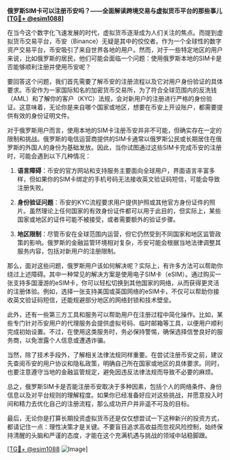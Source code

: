 **俄罗斯SIM卡可以注册币安吗？——全面解读跨境交易与虚拟货币平台的那些事儿[[TG💪+ @esim1088](https://t.me/s/esim1088)]**

在当今这个数字化飞速发展的时代，虚拟货币逐渐成为人们关注的焦点。而提到虚拟货币交易平台，币安（Binance）无疑是其中的佼佼者。作为一个全球性的数字资产交易平台，币安吸引了来自世界各地的用户。然而，对于一些特定地区的用户来说，比如俄罗斯的居民，他们可能会面临一个问题：使用俄罗斯本地的SIM卡是否能够顺利注册并使用币安呢？

要回答这个问题，我们首先需要了解币安的注册流程以及它对用户身份验证的具体要求。币安作为一家国际知名的加密货币交易所，为了符合全球范围内的反洗钱（AML）和了解你的客户（KYC）法规，会对新用户的注册进行严格的身份验证。这意味着，无论你是来自哪个国家或地区，想要在币安上开设账户，都需要提供有效的身份证明文件。

对于俄罗斯用户而言，使用本地的SIM卡注册币安并非不可能，但确实存在一定的限制和挑战。俄罗斯的电信运营商提供的SIM卡通常以俄罗斯公民或长期居住在俄罗斯的外国人的身份为基础发放。因此，当你试图通过这些SIM卡完成币安的注册时，可能会遇到以下几种情况：

1. **语言障碍**：币安的官方网站和支持服务主要面向全球用户，界面语言丰富多样，但如果你的SIM卡绑定的手机号码无法接收英文验证码短信，可能会导致注册失败。
   
2. **身份验证问题**：币安的KYC流程要求用户提供护照或其他官方身份证件的照片。虽然理论上任何国家的有效身份证件都可以用于此目的，但实际上，某些国家或地区的证件可能不被接受，或者需要额外的验证步骤。

3. **地区限制**：尽管币安在全球范围内运营，但它仍然受到不同国家和地区监管政策的影响。俄罗斯的金融监管环境相对复杂，币安可能会根据当地法律调整其服务内容，包括对新用户的注册限制。

那么，面对这些问题，俄罗斯用户该如何解决呢？实际上，有许多方法可以帮助你绕过上述障碍。其中一种常见的解决方案是使用电子SIM卡（eSIM）。通过购买一张支持多国漫游的eSIM卡，你可以轻松切换到其他国家的网络，从而获得更灵活的注册体验。例如，选择一张支持美国或英国网络的eSIM卡，不仅可以帮助你接收英文验证码短信，还能规避部分地区的网络封锁和技术壁垒。

此外，还有一些第三方工具和服务可以帮助用户在注册过程中简化操作。比如，某些专门针对币安用户的代理服务会提供虚拟号码、临时邮箱等工具，以便用户顺利完成初始设置。不过，在使用这类服务时，务必保持警惕，确保选择信誉良好的服务商，以免泄露个人信息或遭遇诈骗。

当然，除了技术手段外，了解相关法律法规同样重要。在尝试注册币安之前，建议先查阅币安的用户协议和隐私政策，明确自己所在国家或地区的具体要求。同时，也要注意遵守当地的金融监管规定，避免因违反法律法规而导致不必要的麻烦。

总之，俄罗斯SIM卡是否能注册币安取决于多种因素，包括个人的网络条件、身份信息以及对平台规则的理解程度。如果你已经准备好应对这些挑战，并愿意投入时间和精力去优化自己的注册流程，那么成功开户并非遥不可及的目标。

最后，无论你是打算长期投资虚拟货币还是仅仅想尝试一下这种新兴的投资方式，都请记住一点：理性决策才是关键。不要盲目追求高收益而忽视风险控制，始终保持清醒的头脑和严谨的态度，才能在这个充满机遇与挑战的领域中站稳脚跟。

[[TG💪+ @esim1088](https://t.me/s/esim1088) ![Image](https://i.postimg.cc/4NQfJmqS/Snipaste-2025-05-13-00-14-12.png)]